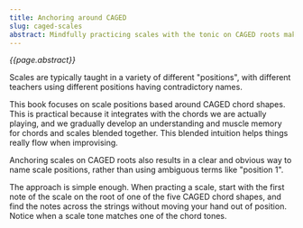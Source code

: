```yaml
---
title: Anchoring around CAGED
slug: caged-scales
abstract: Mindfully practicing scales with the tonic on CAGED roots makes everything start to flow. 
---
```


*{{page.abstract}}*

Scales are typically taught in a variety of different "positions",
with different teachers using different positions having contradictory names.

This book focuses on scale positions based around CAGED chord shapes.
This is practical because it integrates with the chords we are actually playing,
and we gradually develop an understanding and muscle memory for chords and scales blended together.
This blended intuition helps things really flow when improvising.

Anchoring scales on CAGED roots also results in a clear and obvious way to name scale positions,
rather than using ambiguous terms like "position 1".

The approach is simple enough. 
When practing a scale,
start with the first note of the scale on the root of one of the five CAGED chord shapes,
and find the notes across the strings without moving your hand out of position.
Notice when a scale tone matches one of the chord tones.
